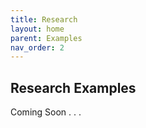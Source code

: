 ```yaml
---
title: Research
layout: home
parent: Examples
nav_order: 2
---
```

## Research Examples
Coming Soon . . . 
